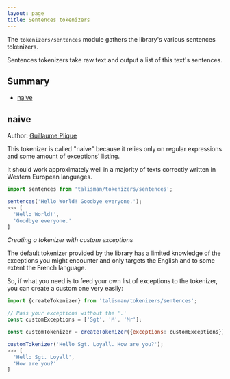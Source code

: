 ```yaml
---
layout: page
title: Sentences tokenizers
---
```


The `tokenizers/sentences` module gathers the library's various sentences tokenizers.

Sentences tokenizers take raw text and output a list of this text's sentences.

## Summary

* [naive](#naive)

<h2 id="naive">naive</h2>

<span class="marginnote">
  Author: <a href="https://github.com/Yomguithereal">Guillaume Plique</a>
</span>

This tokenizer is called "naive" because it relies only on regular expressions and some amount of exceptions' listing.

It should work approximately well in a majority of texts correctly written in Western European languages.

```js
import sentences from 'talisman/tokenizers/sentences';

sentences('Hello World! Goodbye everyone.');
>>> [
  'Hello World!',
  'Goodbye everyone.'
]
```

<div id="naive-mount"></div>

*Creating a tokenizer with custom exceptions*

The default tokenizer provided by the library has a limited knowledge of the exceptions you might encounter and only targets the English and to some extent the French language.

So, if what you need is to feed your own list of exceptions to the tokenizer, you can create a custom one very easily:

```js
import {createTokenizer} from 'talisman/tokenizers/sentences';

// Pass your exceptions without the '.'
const customExceptions = ['Sgt', 'M', 'Mr'];

const customTokenizer = createTokenizer({exceptions: customExceptions});

customTokenizer('Hello Sgt. Loyall. How are you?');
>>> [
  'Hello Sgt. Loyall',
  'How are you?'
]
```

<script src="{{ site.baseurl }}/assets/dist/tokenizers-sentences.js"></script>
